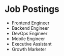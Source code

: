 # Job Postings

- [Frontend Engineer](/frontend-engineer.md)
- Backend Engineer
- DevOps Engineer
- Mobile Engineer
- Executive Assistant
- Growth Marketer
